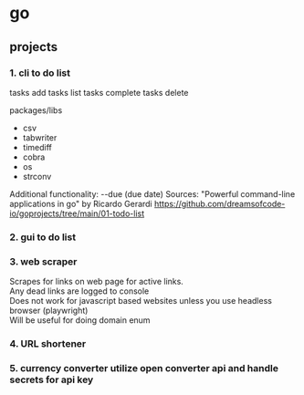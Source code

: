 # go

## projects

### 1. cli to do list
tasks add
tasks list
tasks complete
tasks delete

packages/libs
* csv
* tabwriter
* timediff
* cobra
* os
* strconv

Additional functionality:
--due (due date)
Sources:
"Powerful command-line applications in go" by Ricardo Gerardi
https://github.com/dreamsofcode-io/goprojects/tree/main/01-todo-list

### 2. gui to do list

### 3. web scraper
Scrapes for links on web page for active links.
<br>
Any dead links are logged to console
<br>
Does not work for javascript based websites unless you use headless browser (playwright)
<br>
Will be useful for doing domain enum

### 4. URL shortener

### 5. currency converter utilize open converter api and handle secrets for api key

